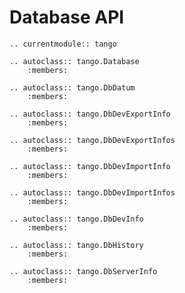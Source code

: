 # Database API

```{eval-rst}
.. currentmodule:: tango
```

```{eval-rst}
.. autoclass:: tango.Database
    :members:
```

```{eval-rst}
.. autoclass:: tango.DbDatum
    :members:
```

```{eval-rst}
.. autoclass:: tango.DbDevExportInfo
    :members:
```

```{eval-rst}
.. autoclass:: tango.DbDevExportInfos
    :members:
```

```{eval-rst}
.. autoclass:: tango.DbDevImportInfo
    :members:
```

```{eval-rst}
.. autoclass:: tango.DbDevImportInfos
    :members:
```

```{eval-rst}
.. autoclass:: tango.DbDevInfo
    :members:
```

```{eval-rst}
.. autoclass:: tango.DbHistory
    :members:
```

```{eval-rst}
.. autoclass:: tango.DbServerInfo
    :members:
```
